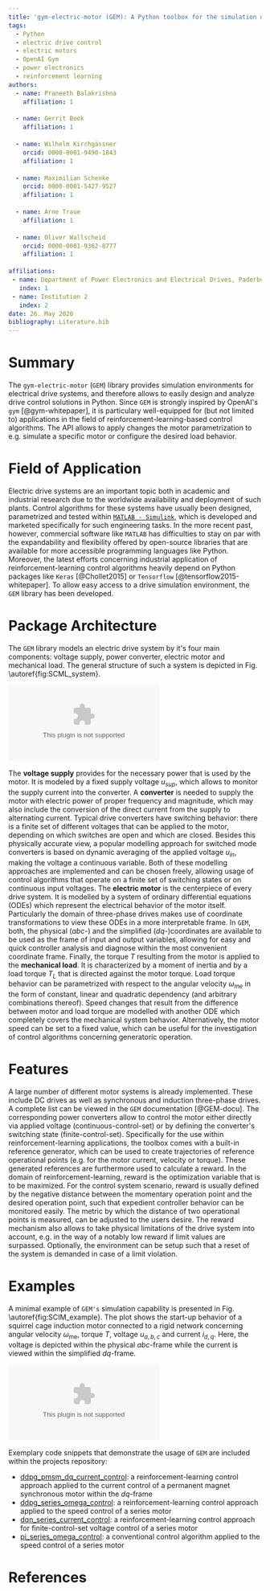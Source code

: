```yaml
---
title: 'gym-electric-motor (GEM): A Python toolbox for the simulation of electric motors'
tags:
  - Python
  - electric drive control
  - electric motors
  - OpenAI Gym
  - power electronics
  - reinforcement learning
authors:
  - name: Praneeth Balakrishna
    affiliation: 1
    
  - name: Gerrit Book
    affiliation: 1
    
  - name: Wilhelm Kirchgässner
    orcid: 0000-0001-9490-1843
    affiliation: 1
    
  - name: Maximilian Schenke
    orcid: 0000-0001-5427-9527
    affiliation: 1
    
  - name: Arne Traue
    affiliation: 1
    
  - name: Oliver Wallscheid
    orcid: 0000-0001-9362-8777
    affiliation: 1
    
affiliations:
 - name: Department of Power Electronics and Electrical Drives, Paderborn University, Germany
   index: 1
 - name: Institution 2
   index: 2
date: 26. May 2020
bibliography: Literature.bib
---
```


# Summary

The ``gym-electric-motor`` (``GEM``) library provides simulation environments for 
electrical drive systems, and therefore allows to easily design and analyze drive control
solutions in Python. Since ``GEM`` is strongly inspired by OpenAI's ``gym`` [@gym-whitepaper], it 
is particulary well-equipped for (but not limited to) applications in the field of 
reinforcement-learning-based control algorithms. The API allows to apply changes
the motor parametrization to e.g. simulate a specific motor or configure
the desired load behavior.

# Field of Application

Electric drive systems are an important topic both in academic and 
industrial research due to the worldwide availability and deployment of such 
plants. Control algorithms for these systems have usually been designed, parametrized and 
tested within [``MATLAB - Simulink``](https://www.mathworks.com/products/matlab.html), which is developed and marketed specifically for
such engineering tasks. In the more recent past, however, commercial software like
``MATLAB`` has difficulties to stay on par with the expandability and flexibility offered 
by open-source libraries that are available for more accessible programming languages like Python. 
Moreover, the latest efforts concerning industrial application of reinforcement-learning control 
algorithms heavily depend on Python packages like ``Keras`` [@Chollet2015] or ``Tensorflow`` [@tensorflow2015-whitepaper]. 
To allow easy access to a drive simulation environment, the ``GEM`` library has been developed.

# Package Architecture

The ``GEM`` library models an electric drive system by it's four main components: voltage supply, power converter, 
electric motor and mechanical load. The general structure of such a system is depicted in Fig. \autoref{fig:SCML_system}. 

![Structure of an electric drive system\label{fig:SCML_system}](../plots/SCML_Setting.eps)

The __voltage supply__ provides for the necessary power that is used by the motor. 
It is modeled by a fixed supply voltage $u_{sup}$, which allows to monitor the supply current into the converter.
A __converter__ is needed to supply the motor with electric power of proper frequency and magnitude, 
which may also include the conversion of the direct current from the supply to alternating 
current. Typical drive converters have switching behavior: there is a finite set of
different voltages that can be applied to the motor, depending on which switches are open and which are closed. 
Besides this physically accurate view, a popular modelling approach for switched mode converters
is based on dynamic averaging of the applied voltage $u_{in}$, making the voltage a continuous variable.
Both of these modelling approaches are implemented and can be chosen freely,
allowing usage of control algorithms that operate on a finite set of switching states or on continuous input voltages.
The __electric motor__ is the centerpiece of every drive system. It is modelled by a system of ordinary differential 
equations (ODEs) which represent the electrical behavior of the motor itself. Particularly the domain of three-phase drives
makes use of coordinate transformations to view these ODEs in a more interpretable frame. In ``GEM``, both, 
the physical ($abc$-) and the simplified ($dq$-)coordinates are available to be used as the frame of input 
and output variables, allowing for easy and quick controller analysis and diagnose within the most convenient 
coordinate frame. Finally, the torque $T$ resulting from the motor is applied to the __mechanical load__. 
It is characterized by a moment of inertia and by a load torque $T_L$ that is directed against the motor torque. 
Load torque behavior can be parametrized with respect to the angular velocity $\omega_{me}$ in the form of constant,
linear and quadratic dependency (and arbitrary combinations thereof). Speed changes that result from the difference 
between motor and load torque are modelled with another ODE which completely covers the mechanical system behavior.
Alternatively, the motor speed can be set to a fixed value, which can be useful for the investigation of control
algorithms concerning generatoric operation. 

# Features

A large number of different motor systems is already implemented. These include DC drives as well as
synchronous and induction three-phase drives. A complete list can be viewed in the ``GEM`` documentation [@GEM-docu].
The corresponding power converters allow to control the motor either directly via applied voltage (continuous-control-set)
or by defining the converter's switching state (finite-control-set). Specifically for the use within reinforcement-learning
applications, the toolbox comes with a built-in reference generator, which can be used to create trajectories of 
reference operational points (e.g. for the motor current, velocity or torque). These generated references are furthermore
used to calculate a reward. In the domain of reinforcement-learning, reward is the optimization variable that is to be 
maximized. For the control system scenario, reward is usually defined by the negative distance between the momentary 
operation point and the desired operation point, 
such that expedient controller behavior can be monitored easily. The metric by which
the distance of two operational points is measured, can be adjusted to the users desire. The reward mechanism
also allows to take physical limitations of the drive system into account, e.g. in the way of a notably low reward
if limit values are surpassed. Optionally, the environment can be setup such that a reset of the system
is demanded in case of a limit violation.

# Examples

A minimal example of ``GEM's`` simulation capability is presented in Fig. \autoref{fig:SCIM_example}.
The plot shows the start-up behavior of a squirrel cage induction motor connected to a rigid network
concerning angular velocity $\omega_\mathrm{me}$, torque $T$, voltage $u_{a,b,c}$ and current $i_{d,q}$.
Here, the voltage is depicted within the physical $abc$-frame while the current is viewed within the 
simplified $dq$-frame. 

![Simulation of a squirrel cage induction motor connected to a rigid network at $50 \, \mathrm{Hz}$\label{fig:SCIM_example}](../plots/SCIM_Example.eps)

Exemplary code snippets that demonstrate the usage of ``GEM`` are included 
within the projects repository:
* [ddpg_pmsm_dq_current_control](https://github.com/upb-lea/gym-electric-motor/blob/master/examples/ddpg_pmsm_dq_current_control.py): a reinforcement-learning control approach applied to the current control of a permanent magnet synchronous motor within the $dq$-frame 
* [ddpg_series_omega_control](https://github.com/upb-lea/gym-electric-motor/blob/master/examples/ddpg_series_omega_control.py): a reinforcement-learning control approach applied to the speed control of a series motor
* [dqn_series_current_control](https://github.com/upb-lea/gym-electric-motor/blob/master/examples/dqn_series_current_control.py): a reinforcement-learning control approach for finite-control-set voltage control of a series motor
* [pi_series_omega_control](https://github.com/upb-lea/gym-electric-motor/blob/master/examples/pi_series_omega_control.py): a conventional control algorithm applied to the speed control of a series motor

# References